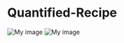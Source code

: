 # Quantified-Recipe
![My image](http://i.imgur.com/Mqwj4r9.jpg)
![My image](http://i.imgur.com/l97N4s5.jpg)

